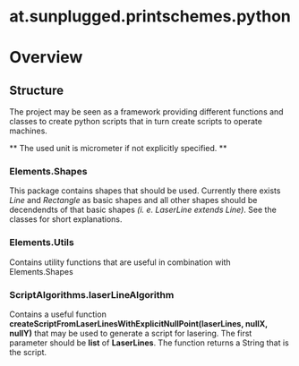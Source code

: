 # at.sunplugged.printschemes.python


# Overview

## Structure

The project may be seen as a framework providing different functions and classes to create python scripts that in turn create scripts to operate machines.

** The used unit is micrometer if not explicitly specified. **


### Elements.Shapes

This package contains shapes that should be used. Currently there exists *Line* and *Rectangle* as basic shapes and all other shapes should be decendendts of that basic shapes *(i. e. LaserLine extends Line)*. See the classes for short explanations.

### Elements.Utils

Contains utility functions that are useful in combination with Elements.Shapes

### ScriptAlgorithms.laserLineAlgorithm

Contains a useful function **createScriptFromLaserLinesWithExplicitNullPoint(laserLines, nullX, nullY)** that may be used to generate a script for lasering. The first parameter should be **list** of **LaserLines**. The function returns a String that is the script.
